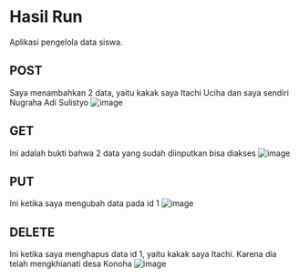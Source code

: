 # Hasil Run
Aplikasi pengelola data siswa.

## POST
Saya menambahkan 2 data, yaitu kakak saya Itachi Uciha dan saya sendiri Nugraha Adi Sulistyo
![image](https://user-images.githubusercontent.com/46425489/158648580-148c5435-9376-49f9-8953-5fe1dd64e8be.png)

## GET
Ini adalah bukti bahwa 2 data yang sudah diinputkan bisa diakses
![image](https://user-images.githubusercontent.com/46425489/158648949-1062529c-fb07-474c-9341-bdb7073a77e5.png)

## PUT
Ini ketika saya mengubah data pada id 1
![image](https://user-images.githubusercontent.com/46425489/160239979-61716700-c90b-4e61-801a-066fcf89a387.png)

## DELETE
Ini ketika saya menghapus data id 1, yaitu kakak saya Itachi. Karena dia telah mengkhianati desa Konoha
![image](https://user-images.githubusercontent.com/46425489/160240062-0b9eee10-edc6-4f9c-8dc2-7ebcf9805164.png)

